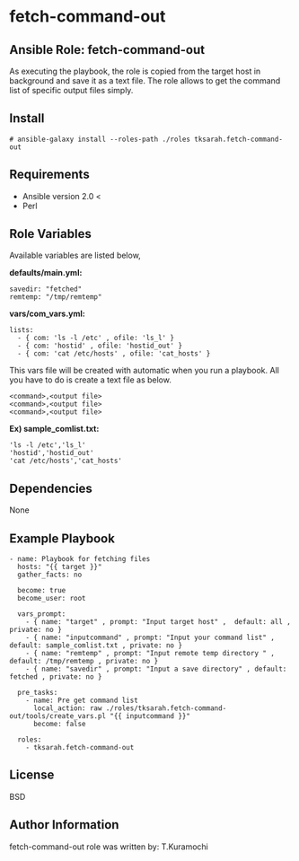 fetch-command-out
=========

Ansible Role: fetch-command-out
------------

As executing the playbook, the role is copied from the target host in background and save it as a text file.
The role allows to get the command list of specific output files simply.

Install
------------

```
# ansible-galaxy install --roles-path ./roles tksarah.fetch-command-out
```


Requirements
------------

* Ansible version 2.0 <
* Perl

Role Variables
--------------

Available variables are listed below,

**defaults/main.yml:**
```
savedir: "fetched"
remtemp: "/tmp/remtemp"
```

**vars/com_vars.yml:**

```
lists:
  - { com: 'ls -l /etc' , ofile: 'ls_l' }
  - { com: 'hostid' , ofile: 'hostid_out' }
  - { com: 'cat /etc/hosts' , ofile: 'cat_hosts' }
```

This vars file will be created with automatic when you run a playbook.
All you have to do is create a text file as below.


```
<command>,<output file>
<command>,<output file>
<command>,<output file>
```

**Ex) sample_comlist.txt:**

```
'ls -l /etc','ls_l'
'hostid','hostid_out'
'cat /etc/hosts','cat_hosts'
```

Dependencies
------------

None

Example Playbook
----------------

```
- name: Playbook for fetching files
  hosts: "{{ target }}"
  gather_facts: no

  become: true
  become_user: root

  vars_prompt:
    - { name: "target" , prompt: "Input target host" ,  default: all , private: no }
    - { name: "inputcommand" , prompt: "Input your command list" , default: sample_comlist.txt , private: no }
    - { name: "remtemp" , prompt: "Input remote temp directory " , default: /tmp/remtemp , private: no }
    - { name: "savedir" , prompt: "Input a save directory" , default: fetched , private: no }

  pre_tasks:
    - name: Pre get command list
      local_action: raw ./roles/tksarah.fetch-command-out/tools/create_vars.pl "{{ inputcommand }}"
      become: false

  roles:
    - tksarah.fetch-command-out
```

License
-------

BSD

Author Information
------------------

fetch-command-out role was written by: T.Kuramochi
